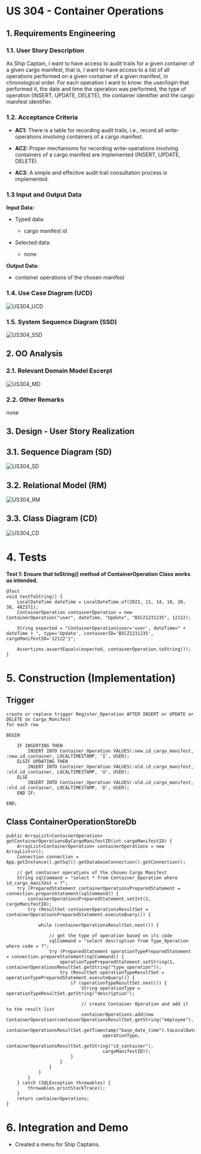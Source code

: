 # US 304 - Container Operations

## 1. Requirements Engineering


### 1.1. User Story Description


 As Ship Captain, I want to have access to audit trails for a given container of a given cargo manifest, that is, I want to have access to a list of all operations performed on a given container of a given manifest, in chronological order. For each operation I want to know: the user/login that performed it, the date and time the operation was performed, the type of operation (INSERT, UPDATE, DELETE), the container identifier and the cargo manifest identifier.


### 1.2. Acceptance Criteria

* **AC1:** There is a table for recording audit trails, i.e., record all write-operations involving containers of a cargo manifest.

* **AC2:** Proper mechanisms for recording write-operations involving containers of a cargo manifest are implemented (INSERT, UPDATE, DELETE).

* **AC3:** A simple and effective audit trail consultation process is implemented.


### 1.3 Input and Output Data


**Input Data:**

* Typed data:
	* cargo manifest id

* Selected data:
    * none

**Output Data:**

* container operations of the chosen manifest

### 1.4. Use Case Diagram (UCD)

![US304_UCD](US304_UCD.svg)

### 1.5. System Sequence Diagram (SSD)

![US304_SSD](US304_SSD.svg)

## 2. OO Analysis

### 2.1. Relevant Domain Model Excerpt 

![US304_MD](US304_MD.svg)

### 2.2. Other Remarks

none

## 3. Design - User Story Realization 

## 3.1. Sequence Diagram (SD)

![US304_SD](US304_SD.svg)

## 3.2. Relational Model (RM)

![US304_RM](US304_RM.svg)

## 3.3. Class Diagram (CD)

![US304_CD](US304_CD.svg)

# 4. Tests 

**Test 1: Ensure that toString() method of ContainerOperation Class works as intended.**

    @Test
    void testToString() {
        LocalDateTime dateTime = LocalDateTime.of(2021, 11, 14, 10, 20, 30, 482371);
        ContainerOperation containerOperation = new ContainerOperation("user", dateTime, "Update", "BICZ1231235", 12122);

        String expected = "ContainerOperation{user='user', dateTime=" + dateTime + ", type='Update', containerID='BICZ1231235', cargoManifestID='12122'}";

        Assertions.assertEquals(expected, containerOperation.toString());
    }

# 5. Construction (Implementation)

## Trigger

    create or replace trigger Register_Operation AFTER INSERT or UPDATE or DELETE on Cargo_Manifest
    for each row
    
    BEGIN
    
        IF INSERTING THEN
            INSERT INTO Container_Operation VALUES(:new.id_cargo_manifest, :new.id_container, LOCALTIMESTAMP, 'I', USER);
        ELSIF UPDATING THEN
            INSERT INTO Container_Operation VALUES(:old.id_cargo_manifest, :old.id_container, LOCALTIMESTAMP, 'U', USER);
        ELSE
            INSERT INTO Container_Operation VALUES(:old.id_cargo_manifest, :old.id_container, LOCALTIMESTAMP, 'D', USER);
        END IF;
    
    END;


## Class ContainerOperationStoreDb

    public ArrayList<ContainerOperation> getContainerOperationsByCargoManifestID(int cargoManifestID) {
        ArrayList<ContainerOperation> containerOperations = new ArrayList<>();
        Connection connection = App.getInstance().getSql().getDatabaseConnection().getConnection();

        // get container operations of the chosen Cargo Manifest
        String sqlCommand = "select * from Container_Operation where id_cargo_manifest = ?";
        try (PreparedStatement containerOperationsPreparedStatement = connection.prepareStatement(sqlCommand)) {
            containerOperationsPreparedStatement.setInt(1, cargoManifestID);
            try (ResultSet containerOperationsResultSet = containerOperationsPreparedStatement.executeQuery()) {

                while (containerOperationsResultSet.next()) {

                    // get the type of operation based on its code
                    sqlCommand = "select description from Type_Operation where code = ?";
                    try (PreparedStatement operationTypePreparedStatement = connection.prepareStatement(sqlCommand)) {
                        operationTypePreparedStatement.setString(1, containerOperationsResultSet.getString("type_operation"));
                        try (ResultSet operationTypeResultSet = operationTypePreparedStatement.executeQuery()) {
                            if (operationTypeResultSet.next()) {
                                String operationType = operationTypeResultSet.getString("description");

                                // create Container Operation and add it to the result list
                                containerOperations.add(new ContainerOperation(containerOperationsResultSet.getString("employee"),
                                        containerOperationsResultSet.getTimestamp("base_date_time").toLocalDateTime(),
                                        operationType,
                                        containerOperationsResultSet.getString("id_container"),
                                        cargoManifestID));
                            }
                        }
                    }
                }
            }
        } catch (SQLException throwables) {
            throwables.printStackTrace();
        }
        return containerOperations;
    }

# 6. Integration and Demo 

* Created a menu for Ship Captains.